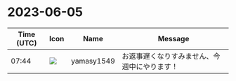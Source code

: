 # 2023-06-05

|Time (UTC)|Icon|Name|Message|
|---|---|---|---|
|07:44|![](https://secure.gravatar.com/avatar/b2dffef7ce30f6f8f399f2a172229711.jpg?s=72&d=https%3A%2F%2Fa.slack-edge.com%2Fdf10d%2Fimg%2Favatars%2Fava_0012-72.png)|yamasy1549|お返事遅くなりすみません、今週中にやります！|
